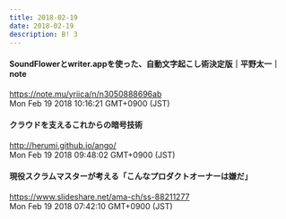 ```yaml
---
title: 2018-02-19
date: 2018-02-19
description: B! 3
---
```


#### SoundFlowerとwriter.appを使った、自動文字起こし術決定版｜平野太一｜note
https://note.mu/yriica/n/n3050888696ab<br>
Mon Feb 19 2018 10:16:21 GMT+0900 (JST)<br>


#### クラウドを支えるこれからの暗号技術
http://herumi.github.io/ango/<br>
Mon Feb 19 2018 09:48:02 GMT+0900 (JST)<br>


#### 現役スクラムマスターが考える「こんなプロダクトオーナーは嫌だ」
https://www.slideshare.net/ama-ch/ss-88211277<br>
Mon Feb 19 2018 07:42:10 GMT+0900 (JST)<br>


